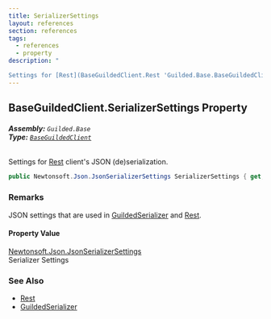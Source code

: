 ```yaml
---
title: SerializerSettings
layout: references
section: references
tags:
  - references
  - property
description: "

Settings for [Rest](BaseGuildedClient.Rest 'Guilded.Base.BaseGuildedClient.Rest') client's JSON (de)serialization."
---
```


## BaseGuildedClient.SerializerSettings Property
###### **Assembly:** `Guilded.Base`<br/>**Type:** [`BaseGuildedClient`](BaseGuildedClient 'Guilded.Base.BaseGuildedClient')

Settings for [Rest](BaseGuildedClient.Rest 'Guilded.Base.BaseGuildedClient.Rest') client's JSON (de)serialization.

```csharp
public Newtonsoft.Json.JsonSerializerSettings SerializerSettings { get; set; }
```

### Remarks
  
JSON settings that are used in [GuildedSerializer](BaseGuildedClient.GuildedSerializer 'Guilded.Base.BaseGuildedClient.GuildedSerializer') and [Rest](BaseGuildedClient.Rest 'Guilded.Base.BaseGuildedClient.Rest').

#### Property Value
[Newtonsoft.Json.JsonSerializerSettings](https://docs.microsoft.com/en-us/dotnet/api/Newtonsoft.Json.JsonSerializerSettings 'Newtonsoft.Json.JsonSerializerSettings')  
Serializer Settings

### See Also
- [Rest](BaseGuildedClient.Rest 'Guilded.Base.BaseGuildedClient.Rest')
- [GuildedSerializer](BaseGuildedClient.GuildedSerializer 'Guilded.Base.BaseGuildedClient.GuildedSerializer')